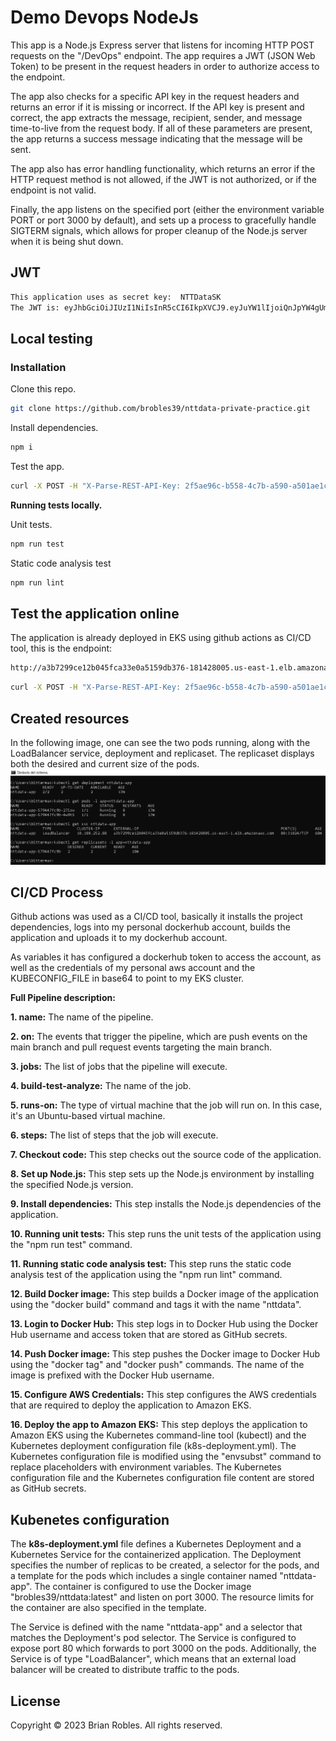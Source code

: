 # Demo Devops NodeJs

This app is a Node.js Express server that listens for incoming HTTP POST requests on the "/DevOps" endpoint. The app requires a JWT (JSON Web Token) to be present in the request headers in order to authorize access to the endpoint.

The app also checks for a specific API key in the request headers and returns an error if it is missing or incorrect. If the API key is present and correct, the app extracts the message, recipient, sender, and message time-to-live from the request body. If all of these parameters are present, the app returns a success message indicating that the message will be sent.

The app also has error handling functionality, which returns an error if the HTTP request method is not allowed, if the JWT is not authorized, or if the endpoint is not valid.

Finally, the app listens on the specified port (either the environment variable PORT or port 3000 by default), and sets up a process to gracefully handle SIGTERM signals, which allows for proper cleanup of the Node.js server when it is being shut down.

## JWT

```bash
This application uses as secret key:  NTTDataSK
The JWT is: eyJhbGciOiJIUzI1NiIsInR5cCI6IkpXVCJ9.eyJuYW1lIjoiQnJpYW4gUm9ibGVzIEJlcm5hbCIsInBvc2l0aW9uIjoiU3IgRGV2T3BzIEVuZ2luZWVyIn0.j7GIu1ljPdLqurUSkSPlZJvJahOt-U3MV1u217fIPog
```

## Local testing

### Installation

Clone this repo.

```bash
git clone https://github.com/brobles39/nttdata-private-practice.git
```

Install dependencies.

```bash
npm i
```

Test the app.

```bash
curl -X POST -H "X-Parse-REST-API-Key: 2f5ae96c-b558-4c7b-a590-a501ae1c3f6c" -H "Authorization: Bearer eyJhbGciOiJIUzI1NiIsInR5cCI6IkpXVCJ9.eyJuYW1lIjoiQnJpYW4gUm9ibGVzIEJlcm5hbCIsInBvc2l0aW9uIjoiU3IgRGV2T3BzIEVuZ2luZWVyIn0.j7GIu1ljPdLqurUSkSPlZJvJahOt-U3MV1u217fIPog" -H "Content-Type: application/json" -d "{\"message\": \"This is a test\", \"to\": \"Juan Perez\", \"from\": \"Rita Asturia\", \"timeToLifeSec\": 45}" http://localhost:3000/DevOps
```

**Running tests locally.**

Unit tests.
```bash
npm run test
```

Static code analysis test
```bash
npm run lint
```

## Test the application online

The application is already deployed in EKS using github actions as CI/CD tool, this is the endpoint:

```bash
http://a3b7299ce12b045fca33e0a5159db376-181428005.us-east-1.elb.amazonaws.com/devops/
```

```bash
curl -X POST -H "X-Parse-REST-API-Key: 2f5ae96c-b558-4c7b-a590-a501ae1c3f6c" -H "Authorization: Bearer eyJhbGciOiJIUzI1NiIsInR5cCI6IkpXVCJ9.eyJuYW1lIjoiQnJpYW4gUm9ibGVzIEJlcm5hbCIsInBvc2l0aW9uIjoiU3IgRGV2T3BzIEVuZ2luZWVyIn0.j7GIu1ljPdLqurUSkSPlZJvJahOt-U3MV1u217fIPog" -H "Content-Type: application/json" -d "{\"message\": \"This is a test\", \"to\": \"Juan Perez\", \"from\": \"Rita Asturia\", \"timeToLifeSec\": 45}" http://a3b7299ce12b045fca33e0a5159db376-181428005.us-east-1.elb.amazonaws.com/DevOps
```


## Created resources

In the following image, one can see the two pods running, along with the LoadBalancer service, deployment and replicaset. The replicaset displays both the desired and current size of the pods.
<img src="./inform/resourcescreated.png" alt="Alt text" title="Optional title">

## CI/CD Process

Github actions was used as a CI/CD tool, basically it installs the project dependencies, logs into my personal dockerhub account, builds the application and uploads it to my dockerhub account.

As variables it has configured a dockerhub token to access the account, as well as the credentials of my personal aws account and the KUBECONFIG_FILE in base64 to point to my EKS cluster.

**Full Pipeline description:**

**1. name:** The name of the pipeline.

**2. on:** The events that trigger the pipeline, which are push events on the main branch and pull request events targeting the main branch.

**3. jobs:** The list of jobs that the pipeline will execute.

**4. build-test-analyze:** The name of the job.

**5. runs-on:** The type of virtual machine that the job will run on. In this case, it's an Ubuntu-based virtual machine.

**6. steps:** The list of steps that the job will execute.

**7. Checkout code:** This step checks out the source code of the application.

**8. Set up Node.js:** This step sets up the Node.js environment by installing the specified Node.js version.

**9. Install dependencies:** This step installs the Node.js dependencies of the application.

**10. Running unit tests:** This step runs the unit tests of the application using the "npm run test" command.

**11. Running static code analysis test:** This step runs the static code analysis test of the application using the "npm run lint" command.

**12. Build Docker image:** This step builds a Docker image of the application using the "docker build" command and tags it with the name "nttdata".

**13. Login to Docker Hub:** This step logs in to Docker Hub using the Docker Hub username and access token that are stored as GitHub secrets.

**14. Push Docker image:** This step pushes the Docker image to Docker Hub using the "docker tag" and "docker push" commands. The name of the image is prefixed with the Docker Hub username.

**15. Configure AWS Credentials:** This step configures the AWS credentials that are required to deploy the application to Amazon EKS.

**16. Deploy the app to Amazon EKS:** This step deploys the application to Amazon EKS using the Kubernetes command-line tool (kubectl) and the Kubernetes deployment configuration file (k8s-deployment.yml). The Kubernetes configuration file is modified using the "envsubst" command to replace placeholders with environment variables. The Kubernetes configuration file and the Kubernetes configuration file content are stored as GitHub secrets.

## Kubenetes configuration

The **k8s-deployment.yml** file defines a Kubernetes Deployment and a Kubernetes Service for the containerized application. The Deployment specifies the number of replicas to be created, a selector for the pods, and a template for the pods which includes a single container named "nttdata-app". The container is configured to use the Docker image "brobles39/nttdata:latest" and listen on port 3000. The resource limits for the container are also specified in the template.

The Service is defined with the name "nttdata-app" and a selector that matches the Deployment's pod selector. The Service is configured to expose port 80 which forwards to port 3000 on the pods. Additionally, the Service is of type "LoadBalancer", which means that an external load balancer will be created to distribute traffic to the pods.

## License

Copyright © 2023 Brian Robles. All rights reserved.
